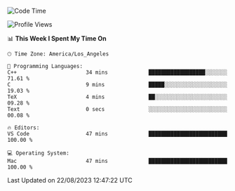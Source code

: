 <!--START_SECTION:waka-->
![Code Time](http://img.shields.io/badge/Code%20Time-504%20hrs%209%20mins-blue)

![Profile Views](http://img.shields.io/badge/Profile%20Views-0-blue)

📊 **This Week I Spent My Time On** 

```text
🕑︎ Time Zone: America/Los_Angeles

💬 Programming Languages: 
C++                      34 mins             ██████████████████░░░░░░░   71.61 % 
C                        9 mins              █████░░░░░░░░░░░░░░░░░░░░   19.03 % 
TeX                      4 mins              ██░░░░░░░░░░░░░░░░░░░░░░░   09.28 % 
Text                     0 secs              ░░░░░░░░░░░░░░░░░░░░░░░░░   00.08 % 

🔥 Editors: 
VS Code                  47 mins             █████████████████████████   100.00 % 

💻 Operating System: 
Mac                      47 mins             █████████████████████████   100.00 % 
```


 Last Updated on 22/08/2023 12:47:22 UTC
<!--END_SECTION:waka-->
